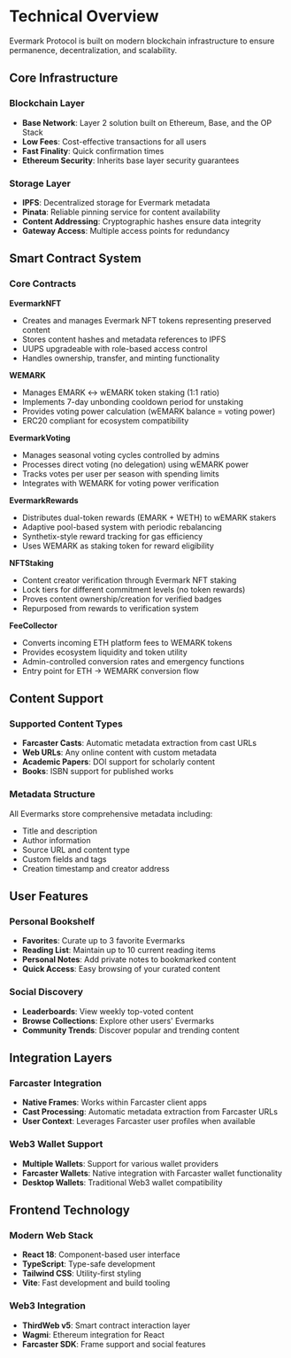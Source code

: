 # Technical Overview

Evermark Protocol is built on modern blockchain infrastructure to ensure permanence, decentralization, and scalability.

## Core Infrastructure

### Blockchain Layer
- **Base Network**: Layer 2 solution built on Ethereum, Base, and the OP Stack
- **Low Fees**: Cost-effective transactions for all users
- **Fast Finality**: Quick confirmation times
- **Ethereum Security**: Inherits base layer security guarantees

### Storage Layer  
- **IPFS**: Decentralized storage for Evermark metadata
- **Pinata**: Reliable pinning service for content availability
- **Content Addressing**: Cryptographic hashes ensure data integrity
- **Gateway Access**: Multiple access points for redundancy

## Smart Contract System

### Core Contracts

**EvermarkNFT**
- Creates and manages Evermark NFT tokens representing preserved content
- Stores content hashes and metadata references to IPFS
- UUPS upgradeable with role-based access control
- Handles ownership, transfer, and minting functionality

**WEMARK** 
- Manages EMARK ↔ wEMARK token staking (1:1 ratio)
- Implements 7-day unbonding cooldown period for unstaking
- Provides voting power calculation (wEMARK balance = voting power)
- ERC20 compliant for ecosystem compatibility

**EvermarkVoting**
- Manages seasonal voting cycles controlled by admins
- Processes direct voting (no delegation) using wEMARK power
- Tracks votes per user per season with spending limits
- Integrates with WEMARK for voting power verification

**EvermarkRewards**
- Distributes dual-token rewards (EMARK + WETH) to wEMARK stakers
- Adaptive pool-based system with periodic rebalancing
- Synthetix-style reward tracking for gas efficiency
- Uses WEMARK as staking token for reward eligibility

**NFTStaking**
- Content creator verification through Evermark NFT staking
- Lock tiers for different commitment levels (no token rewards)
- Proves content ownership/creation for verified badges
- Repurposed from rewards to verification system

**FeeCollector**
- Converts incoming ETH platform fees to WEMARK tokens
- Provides ecosystem liquidity and token utility
- Admin-controlled conversion rates and emergency functions
- Entry point for ETH → WEMARK conversion flow

## Content Support

### Supported Content Types
- **Farcaster Casts**: Automatic metadata extraction from cast URLs
- **Web URLs**: Any online content with custom metadata
- **Academic Papers**: DOI support for scholarly content
- **Books**: ISBN support for published works

### Metadata Structure
All Evermarks store comprehensive metadata including:
- Title and description
- Author information  
- Source URL and content type
- Custom fields and tags
- Creation timestamp and creator address

## User Features

### Personal Bookshelf
- **Favorites**: Curate up to 3 favorite Evermarks
- **Reading List**: Maintain up to 10 current reading items
- **Personal Notes**: Add private notes to bookmarked content
- **Quick Access**: Easy browsing of your curated content

### Social Discovery
- **Leaderboards**: View weekly top-voted content
- **Browse Collections**: Explore other users' Evermarks
- **Community Trends**: Discover popular and trending content

## Integration Layers

### Farcaster Integration
- **Native Frames**: Works within Farcaster client apps
- **Cast Processing**: Automatic metadata extraction from Farcaster URLs
- **User Context**: Leverages Farcaster user profiles when available

### Web3 Wallet Support
- **Multiple Wallets**: Support for various wallet providers
- **Farcaster Wallets**: Native integration with Farcaster wallet functionality
- **Desktop Wallets**: Traditional Web3 wallet compatibility

## Frontend Technology

### Modern Web Stack
- **React 18**: Component-based user interface
- **TypeScript**: Type-safe development
- **Tailwind CSS**: Utility-first styling
- **Vite**: Fast development and build tooling

### Web3 Integration
- **ThirdWeb v5**: Smart contract interaction layer
- **Wagmi**: Ethereum integration for React
- **Farcaster SDK**: Frame support and social features
